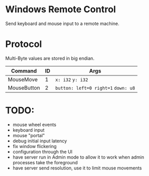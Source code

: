 # Windows Remote Control

Send keyboard and mouse input to a remote machine.

# Protocol

Multi-Byte values are stored in big endian.

| Command   | ID | Args             |
|-----------|----|------------------|
| MouseMove | 1  | `x: i32` `y: i32` |
| MouseButton | 2 | `button: left=0 right=1` `down: u8` |

# TODO:

* mouse wheel events
* keyboard input
* mouse "portal"
* debug initial input latency
* fix window flickering
* configuration through the UI
* have server run in Admin mode to allow it to work when admin processes take the foreground
* have server send resolution, use it to limit mouse movements
